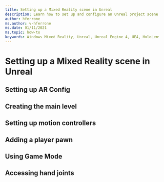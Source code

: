 ```yaml
---
title: Setting up a Mixed Reality scene in Unreal
description: Learn how to set up and configure an Unreal project scene with motion controllers, game mode, and hand joint access for mixed reality and HoloLens 2 devices.
author: hferrone
ms.author: v-hferrone
ms.date: 01/11/2021
ms.topic: how-to
keywords: Windows Mixed Reality, Unreal, Unreal Engine 4, UE4, HoloLens 2, mixed reality, development, how-to, documentation, guides, holograms, game development, mixed reality headset, windows mixed reality headset, virtual reality headset
---
```


# Setting up a Mixed Reality scene in Unreal

## Setting up AR Config

## Creating the main level

## Setting up motion controllers

## Adding a player pawn

## Using Game Mode

## Accessing hand joints



